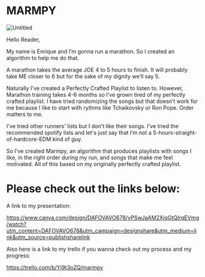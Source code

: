 # MARMPY


![Untitled](https://user-images.githubusercontent.com/105838147/195731062-03b5cb71-cba4-4c2a-a400-1807e851c3b1.gif)


Hello Reader, 

My name is Enrique and I’m gonna run a marathon. 
So I created an algorithm to help me do that. 

A marathon takes the average JOE 4 to 5 hours to finish. 
It will  probably take ME closer to 6  but for the sake of my dignity we’ll say 5. 

Naturally I’ve created a Perfectly Crafted Playlist to listen to. 
However,  Marathon training takes 4-6 months  so I’ve grown tired of my perfectly crafted playlist.
I have tried randomizing the songs but that doesn’t work for me because I like to  start with rythms like Tchaikovsky or Ron Pope. Order matters to me. 

I've tried other runners' lists but I don’t like their songs. 
I’ve tried the recommended spotify lists and let's just say that I’m not a 5-hours-straight-of-hardcore-EDM kind of guy.

So I've created Marmpy, an algorithm that produces playlists with songs I like, in the right order during my run, and songs that make me feel motivated. All of this based on my originally perfectly crafted playlist. 

# Please check out the links below: 


A link to my presentation: 

https://www.canva.com/design/DAFOVAVO678/yPSwJaAM2XjqGtQIrqEVmg/watch?utm_content=DAFOVAVO678&utm_campaign=designshare&utm_medium=link&utm_source=publishsharelink


Also here is a link to my trello if you wanna check out my process and my progress: 

https://trello.com/b/Yj9t3oZQ/marmpy


